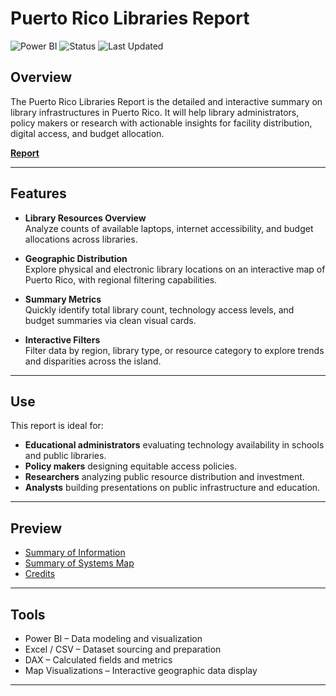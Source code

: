 # Puerto Rico Libraries Report

![Power BI](https://img.shields.io/badge/Powered_by-PowerBI-blue)
![Status](https://img.shields.io/badge/status-Complete-brightgreen)
![Last Updated](https://img.shields.io/badge/last%20updated-July%202025-blue)

## Overview

The Puerto Rico Libraries Report is the detailed and interactive summary  on library infrastructures in Puerto Rico. It will help library administrators, policy makers or research with actionable insights for facility distribution, digital access, and budget allocation.

[**Report**](https://app.powerbi.com/view?r=eyJrIjoiZGFlMzM2NmQtY2NiZi00ZjQ4LWIxNTUtYjQyMTBjMjk4ZmQ5IiwidCI6IjdkZjczZTQwLWRlNzktNDk1MC1iYWQzLTkwODkwNTA3ZTM5OCIsImMiOjJ9)

---

## Features

- **Library Resources Overview**  
  Analyze counts of available laptops, internet accessibility, and budget allocations across libraries.

- **Geographic Distribution**  
  Explore physical and electronic library locations on an interactive map of Puerto Rico, with regional filtering capabilities.

- **Summary Metrics**  
  Quickly identify total library count, technology access levels, and budget summaries via clean visual cards.

- **Interactive Filters**  
  Filter data by region, library type, or resource category to explore trends and disparities across the island.

---

## Use

This report is ideal for:
- **Educational administrators** evaluating technology availability in schools and public libraries.
- **Policy makers** designing equitable access policies.
- **Researchers** analyzing public resource distribution and investment.
- **Analysts** building presentations on public infrastructure and education.

---

## Preview

- [Summary of Information](https://github.com/javxks1/Puerto-Rico-Libraries/blob/main/Summary%20of%20Information.png)
- [Summary of Systems Map](https://github.com/javxks1/Puerto-Rico-Libraries/blob/main/Summary%20of%20Systems%20Map.png)
- [Credits](https://github.com/javxks1/Puerto-Rico-Libraries/blob/main/Credits.png)

---

## Tools

- Power BI – Data modeling and visualization  
- Excel / CSV – Dataset sourcing and preparation  
- DAX – Calculated fields and metrics  
- Map Visualizations – Interactive geographic data display

---
